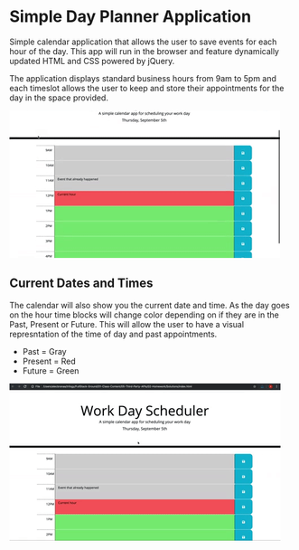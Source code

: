 # Simple Day Planner Application

Simple calendar application that allows the user to save events for each hour of the day. This app will run in the browser and feature dynamically updated HTML and CSS powered by jQuery.

The application displays standard business hours from 9am to 5pm and each timeslot allows the user to keep and store their appointments for the day in the space provided. 

![day planner screenshot](./Assets/Planner_screenshot.png)

## Current Dates and Times

The calendar will also show you the current date and time. As the day goes on the hour time blocks will change color depending on if they are in the Past, Present or Future. This will allow the user to have a visual represntation of the time of day and past appointments. 

* Past = Gray 
* Present = Red
* Future = Green

![day planner demo](./Assets/05-Third-Party-APIs-homework-demo.gif)

